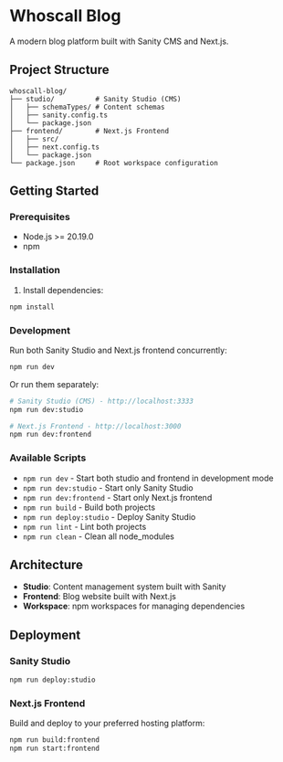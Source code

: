 # Whoscall Blog

A modern blog platform built with Sanity CMS and Next.js.

## Project Structure

```
whoscall-blog/
├── studio/          # Sanity Studio (CMS)
│   ├── schemaTypes/ # Content schemas
│   ├── sanity.config.ts
│   └── package.json
├── frontend/        # Next.js Frontend
│   ├── src/
│   ├── next.config.ts
│   └── package.json
└── package.json     # Root workspace configuration
```

## Getting Started

### Prerequisites

- Node.js >= 20.19.0
- npm

### Installation

1. Install dependencies:

```bash
npm install
```

### Development

Run both Sanity Studio and Next.js frontend concurrently:

```bash
npm run dev
```

Or run them separately:

```bash
# Sanity Studio (CMS) - http://localhost:3333
npm run dev:studio

# Next.js Frontend - http://localhost:3000
npm run dev:frontend
```

### Available Scripts

- `npm run dev` - Start both studio and frontend in development mode
- `npm run dev:studio` - Start only Sanity Studio
- `npm run dev:frontend` - Start only Next.js frontend
- `npm run build` - Build both projects
- `npm run deploy:studio` - Deploy Sanity Studio
- `npm run lint` - Lint both projects
- `npm run clean` - Clean all node_modules

## Architecture

- **Studio**: Content management system built with Sanity
- **Frontend**: Blog website built with Next.js
- **Workspace**: npm workspaces for managing dependencies

## Deployment

### Sanity Studio

```bash
npm run deploy:studio
```

### Next.js Frontend

Build and deploy to your preferred hosting platform:

```bash
npm run build:frontend
npm run start:frontend
```
